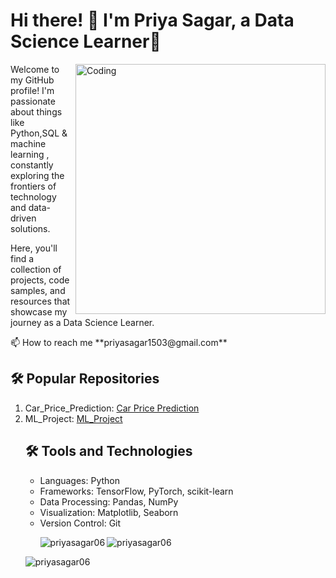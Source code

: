 <!DOCTYPE html>
<html>
<body>
  <h1>Hi there! 👋 I'm Priya Sagar, a Data Science Learner🤖</h1>
  <img align="right" alt="Coding" width = 400 src="https://miro.medium.com/max/1400/1*qdAW1TjCN57h1lbuuzvchg.gif">
  <p>Welcome to my GitHub profile! I'm passionate about things like Python,SQL & machine learning , constantly exploring the frontiers of technology and data-driven solutions.</p>
  <p>Here, you'll find a collection of projects, code samples, and resources that showcase my journey as a Data Science Learner.</p>
  📫 How to reach me **priyasagar1503@gmail.com**
<br>
  <h2>🛠️ Popular Repositories</h2>
  <ol>
    <li>Car_Price_Prediction:  <a href="https://github.com/priyasagar06/Major-Project-1-Car_price-prediction.git">Car Price Prediction</a> </li>
    <li>ML_Project: <a href="https://github.com/priyasagar06/End_to_End_ML_Project.git">ML_Project</a> </li>

  
  <h2>🛠️ Tools and Technologies</h2>
  <ul>
    <li>Languages: Python</li>
    <li>Frameworks: TensorFlow, PyTorch, scikit-learn</li> 
    <li>Data Processing: Pandas, NumPy</li>
    <li>Visualization: Matplotlib, Seaborn</li>
    <li>Version Control: Git</li> 
<p><img align="left" src="https://github-readme-stats.vercel.app/api/top-langs?username=priyasagar06&show_icons=true&locale=en&layout=compact" alt="priyasagar06" /></p>
  </ul>
<p><img align="center" src="https://github-readme-streak-stats.herokuapp.com/?user=priyasagar06&" alt="priyasagar06" /></p>
  <p align="left"> <img src="https://komarev.com/ghpvc/?username=priyasagar06&label=Profile%20views&color=0e75b6&style=flat" alt="priyasagar06" /> </p>
